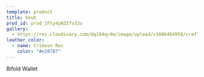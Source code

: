 ```yaml
---
template: product
title: heuh
prod_id: prod_IFty4yN3Ifv32u
gallery:
  - https://res.cloudinary.com/dq104qc4m/image/upload/v1606464958/craftsmanjohn_ueg0i3.jpg
leather_color:
  - name: Crimson Rec
    color: "#e20707"
---
```


Bifold Wallet
